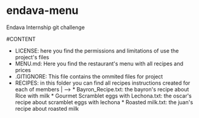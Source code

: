 # endava-menu
Endava Internship git challenge


#CONTENT
* LICENSE: here you find the permissions and limitations of use the project's files
* MENU.md: Here you find the restaurant's menu with all recipes and prices
* .GITIGNORE: This file contains the ommited files for project
* RECIPES: in this folder you can find all recipes instructions created for each of members
	 |
  	 -->
  			* Bayron_Recipe.txt: the bayron's recipe about Rice with milk
			* Gourmet Scramblet eggs with Lechona.txt: the oscar's recipe about scramblet eggs with lechona
			* Roasted milk.txt: the juan's recipe about roasted milk